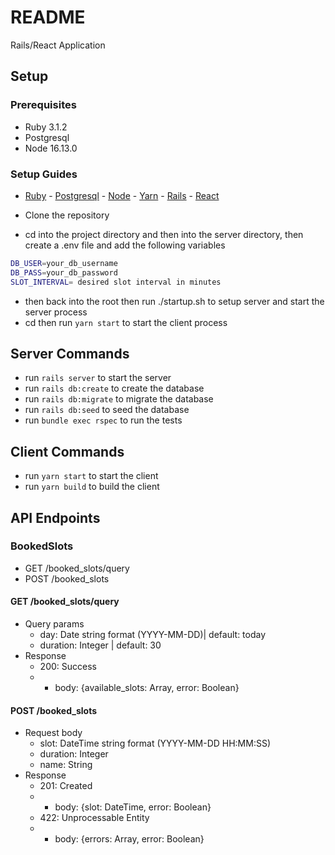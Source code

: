 # README

Rails/React Application

## Setup

### Prerequisites

- Ruby 3.1.2
- Postgresql
- Node 16.13.0

### Setup Guides

- [Ruby](https://www.ruby-lang.org/en/documentation/installation/) - [Postgresql](https://www.postgresql.org/download/) - [Node](https://nodejs.org/en/download/) - [Yarn](https://classic.yarnpkg.com/en/docs/install/#mac-stable) - [Rails](https://guides.rubyonrails.org/getting_started.html) - [React](https://reactjs.org/docs/getting-started.html)

- Clone the repository
- cd into the project directory and then  into the server directory, then create a .env file and add the following variables
```bash
DB_USER=your_db_username
DB_PASS=your_db_password
SLOT_INTERVAL= desired slot interval in minutes
```
- then back into the root then run ./startup.sh to setup server and start the server process
- cd then run ```yarn start``` to start the client process


## Server Commands
  - run `rails server` to start the server
  - run `rails db:create` to create the database
  - run `rails db:migrate` to migrate the database
  - run `rails db:seed` to seed the database
  - run `bundle exec rspec` to run the tests

## Client Commands
  - run `yarn start` to start the client
  - run `yarn build` to build the client


## API Endpoints

### BookedSlots

- GET /booked_slots/query
- POST /booked_slots

#### GET /booked_slots/query

- Query params
  - day: Date string format (YYYY-MM-DD)| default: today
  - duration: Integer | default: 30
- Response
  - 200: Success
  - - body: {available_slots: Array, error: Boolean}

#### POST /booked_slots

- Request body
  - slot: DateTime string format (YYYY-MM-DD HH:MM:SS)
  - duration: Integer
  - name: String
- Response
  - 201: Created
  - - body: {slot: DateTime, error: Boolean}
  - 422: Unprocessable Entity
  - - body: {errors: Array, error: Boolean}


